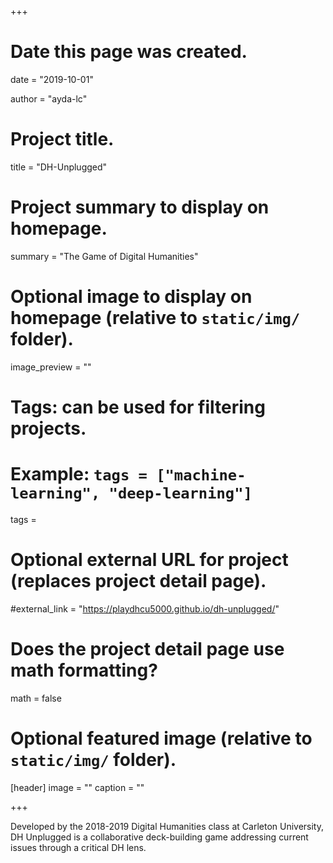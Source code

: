 +++
# Date this page was created.
date = "2019-10-01"

author = "ayda-lc"

# Project title.
title = "DH-Unplugged"

# Project summary to display on homepage.
summary = "The Game of Digital Humanities"

# Optional image to display on homepage (relative to `static/img/` folder).
image_preview = ""

# Tags: can be used for filtering projects.
# Example: `tags = ["machine-learning", "deep-learning"]`
tags = 

# Optional external URL for project (replaces project detail page).
#external_link = "https://playdhcu5000.github.io/dh-unplugged/"

# Does the project detail page use math formatting?
math = false

# Optional featured image (relative to `static/img/` folder).
[header]
image = ""
caption = ""

+++

Developed by the 2018-2019 Digital Humanities class at Carleton University, DH Unplugged is a collaborative deck-building game addressing current issues through a critical DH lens. 
